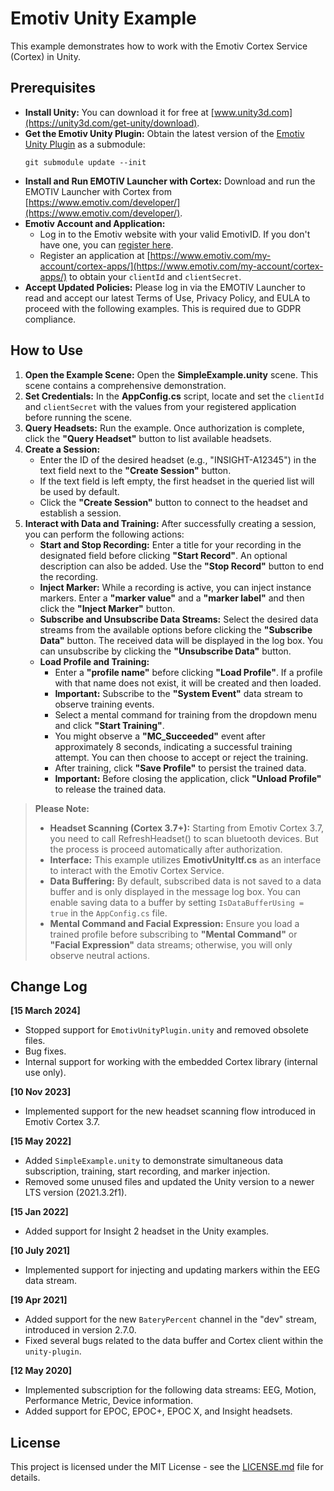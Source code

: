 # Emotiv Unity Example

This example demonstrates how to work with the Emotiv Cortex Service (Cortex) in Unity.

## Prerequisites

* **Install Unity:** You can download it for free at [www.unity3d.com](https://unity3d.com/get-unity/download).
* **Get the Emotiv Unity Plugin:** Obtain the latest version of the [Emotiv Unity Plugin](https://github.com/Emotiv/unity-plugin) as a submodule:
    ```
    git submodule update --init
    ```
* **Install and Run EMOTIV Launcher with Cortex:** Download and run the EMOTIV Launcher with Cortex from [https://www.emotiv.com/developer/](https://www.emotiv.com/developer/).
* **Emotiv Account and Application:**
    * Log in to the Emotiv website with your valid EmotivID. If you don't have one, you can [register here](https://id.emotivcloud.com/eoidc/account/registration/).
    * Register an application at [https://www.emotiv.com/my-account/cortex-apps/](https://www.emotiv.com/my-account/cortex-apps/) to obtain your `clientId` and `clientSecret`.
* **Accept Updated Policies:** Please log in via the EMOTIV Launcher to read and accept our latest Terms of Use, Privacy Policy, and EULA to proceed with the following examples. This is required due to GDPR compliance.

## How to Use

1.  **Open the Example Scene:** Open the **SimpleExample.unity** scene. This scene contains a comprehensive demonstration.
2.  **Set Credentials:** In the **AppConfig.cs** script, locate and set the `clientId` and `clientSecret` with the values from your registered application before running the scene.
3.  **Query Headsets:** Run the example. Once authorization is complete, click the **"Query Headset"** button to list available headsets.
4.  **Create a Session:**
    * Enter the ID of the desired headset (e.g., "INSIGHT-A12345") in the text field next to the **"Create Session"** button.
    * If the text field is left empty, the first headset in the queried list will be used by default.
    * Click the **"Create Session"** button to connect to the headset and establish a session.
5.  **Interact with Data and Training:** After successfully creating a session, you can perform the following actions:
    * **Start and Stop Recording:** Enter a title for your recording in the designated field before clicking **"Start Record"**. An optional description can also be added. Use the **"Stop Record"** button to end the recording.
    * **Inject Marker:** While a recording is active, you can inject instance markers. Enter a **"marker value"** and a **"marker label"** and then click the **"Inject Marker"** button.
    * **Subscribe and Unsubscribe Data Streams:** Select the desired data streams from the available options before clicking the **"Subscribe Data"** button. The received data will be displayed in the log box. You can unsubscribe by clicking the **"Unsubscribe Data"** button.
    * **Load Profile and Training:**
        * Enter a **"profile name"** before clicking **"Load Profile"**. If a profile with that name does not exist, it will be created and then loaded.
        * **Important:** Subscribe to the **"System Event"** data stream to observe training events.
        * Select a mental command for training from the dropdown menu and click **"Start Training"**.
        * You might observe a **"MC\_Succeeded"** event after approximately 8 seconds, indicating a successful training attempt. You can then choose to accept or reject the training.
        * After training, click **"Save Profile"** to persist the trained data.
        * **Important:** Before closing the application, click **"Unload Profile"** to release the trained data.

> **Please Note:**
>
> * **Headset Scanning (Cortex 3.7+):** Starting from Emotiv Cortex 3.7, you need to call RefreshHeadset() to scan bluetooth devices. But the process is proceed automatically after authorization.
> * **Interface:** This example utilizes **EmotivUnityItf.cs** as an interface to interact with the Emotiv Cortex Service.
> * **Data Buffering:** By default, subscribed data is not saved to a data buffer and is only displayed in the message log box. You can enable saving data to a buffer by setting `IsDataBufferUsing = true` in the `AppConfig.cs` file.
> * **Mental Command and Facial Expression:** Ensure you load a trained profile before subscribing to **"Mental Command"** or **"Facial Expression"** data streams; otherwise, you will only observe neutral actions.

## Change Log

**[15 March 2024]**

* Stopped support for `EmotivUnityPlugin.unity` and removed obsolete files.
* Bug fixes.
* Internal support for working with the embedded Cortex library (internal use only).

**[10 Nov 2023]**

* Implemented support for the new headset scanning flow introduced in Emotiv Cortex 3.7.

**[15 May 2022]**

* Added `SimpleExample.unity` to demonstrate simultaneous data subscription, training, start recording, and marker injection.
* Removed some unused files and updated the Unity version to a newer LTS version (2021.3.2f1).

**[15 Jan 2022]**

* Added support for Insight 2 headset in the Unity examples.

**[10 July 2021]**

* Implemented support for injecting and updating markers within the EEG data stream.

**[19 Apr 2021]**

* Added support for the new `BateryPercent` channel in the "dev" stream, introduced in version 2.7.0.
* Fixed several bugs related to the data buffer and Cortex client within the `unity-plugin`.

**[12 May 2020]**

* Implemented subscription for the following data streams: EEG, Motion, Performance Metric, Device information.
* Added support for EPOC, EPOC+, EPOC X, and Insight headsets.

## License

This project is licensed under the MIT License - see the [LICENSE.md](https://github.com/Emotiv/cortex-v2-example/blob/master/LICENSE) file for details.